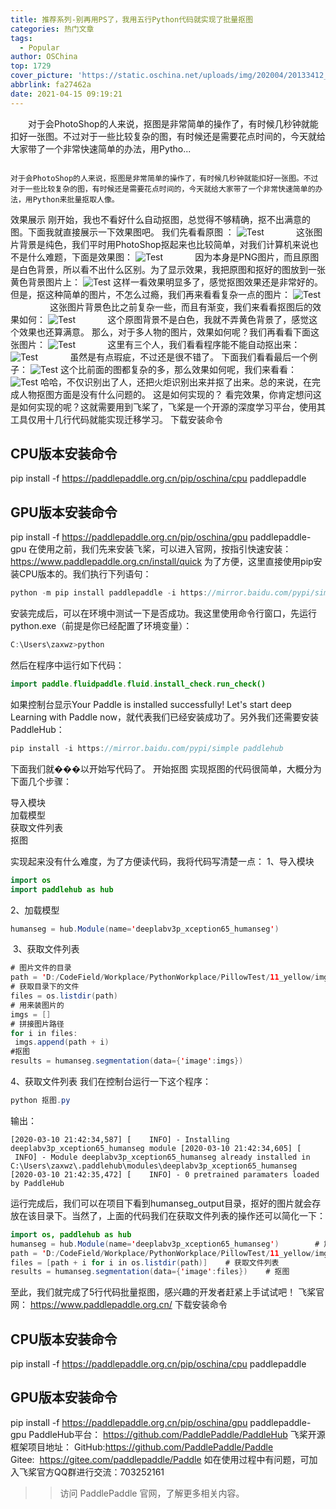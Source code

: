 ```yaml
---
title: 推荐系列-别再用PS了，我用五行Python代码就实现了批量抠图
categories: 热门文章
tags:
  - Popular
author: OSChina
top: 1729
cover_picture: 'https://static.oschina.net/uploads/img/202004/20133412_KRiv.jpg'
abbrlink: fa27462a
date: 2021-04-15 09:19:21
---
```


&emsp;&emsp;对于会PhotoShop的人来说，抠图是非常简单的操作了，有时候几秒钟就能扣好一张图。不过对于一些比较复杂的图，有时候还是需要花点时间的，今天就给大家带了一个非常快速简单的办法，用Pytho...
<!-- more -->

                                                                                                                                                                                        对于会PhotoShop的人来说，抠图是非常简单的操作了，有时候几秒钟就能扣好一张图。不过对于一些比较复杂的图，有时候还是需要花点时间的，今天就给大家带了一个非常快速简单的办法，用Python来批量抠取人像。 
效果展示 
刚开始，我也不看好什么自动抠图，总觉得不够精确，抠不出满意的图。下面我就直接展示一下效果图吧。 
我们先看看原图 ： 
![Test](https://imgconvert.csdnimg.cn/aHR0cHM6Ly9tbWJpei5xcGljLmNuL21tYml6X2pwZy91eUhWNkVWTm94bEdvQVB1Tm82NDREME5ZQ3Q1cmpPWmRnbVI2YWljZFA2MGlhOU9DYWlhaWF1eFFNODNWQkVwbjVZSVZ2QTFjTmpLaWFMVGt2SE9JZXAyaWJudy82NDA?x-oss-process=image/format,png  '别再用PS了，我用五行Python代码就实现了批量抠图')​ 
  
  
  
  
  
  
这张图片背景是纯色，我们平时用PhotoShop抠起来也比较简单，对我们计算机来说也不是什么难题，下面是效果图： 
![Test](https://imgconvert.csdnimg.cn/aHR0cHM6Ly9tbWJpei5xcGljLmNuL21tYml6X2pwZy91eUhWNkVWTm94bEdvQVB1Tm82NDREME5ZQ3Q1cmpPWmRnbVI2YWljZFA2MGlhOU9DYWlhaWF1eFFNODNWQkVwbjVZSVZ2QTFjTmpLaWFMVGt2SE9JZXAyaWJudy82NDA?x-oss-process=image/format,png  '别再用PS了，我用五行Python代码就实现了批量抠图')​ 
  
  
  
  
  
  
因为本身是PNG图片，而且原图是白色背景，所以看不出什么区别。为了显示效果，我把原图和抠好的图放到一张黄色背景图片上： 
![Test](https://imgconvert.csdnimg.cn/aHR0cHM6Ly9tbWJpei5xcGljLmNuL21tYml6X2pwZy91eUhWNkVWTm94bEdvQVB1Tm82NDREME5ZQ3Q1cmpPWmRnbVI2YWljZFA2MGlhOU9DYWlhaWF1eFFNODNWQkVwbjVZSVZ2QTFjTmpLaWFMVGt2SE9JZXAyaWJudy82NDA?x-oss-process=image/format,png  '别再用PS了，我用五行Python代码就实现了批量抠图') 
这样一看效果明显多了，感觉抠图效果还是非常好的。但是，抠这种简单的图片，不怎么过瘾，我们再来看看复杂一点的图片： 
![Test](https://imgconvert.csdnimg.cn/aHR0cHM6Ly9tbWJpei5xcGljLmNuL21tYml6X2pwZy91eUhWNkVWTm94bEdvQVB1Tm82NDREME5ZQ3Q1cmpPWmRnbVI2YWljZFA2MGlhOU9DYWlhaWF1eFFNODNWQkVwbjVZSVZ2QTFjTmpLaWFMVGt2SE9JZXAyaWJudy82NDA?x-oss-process=image/format,png  '别再用PS了，我用五行Python代码就实现了批量抠图')​ 
  
  
  
  
  
  
  
  
  
这张图片背景色比之前复杂一些，而且有渐变，我们来看看抠图后的效果如何： 
![Test](https://imgconvert.csdnimg.cn/aHR0cHM6Ly9tbWJpei5xcGljLmNuL21tYml6X2pwZy91eUhWNkVWTm94bEdvQVB1Tm82NDREME5ZQ3Q1cmpPWmRnbVI2YWljZFA2MGlhOU9DYWlhaWF1eFFNODNWQkVwbjVZSVZ2QTFjTmpLaWFMVGt2SE9JZXAyaWJudy82NDA?x-oss-process=image/format,png  '别再用PS了，我用五行Python代码就实现了批量抠图')​ 
  
  
  
  
  
  
这个原图背景不是白色，我就不弄黄色背景了，感觉这个效果也还算满意。 
那么，对于多人物的图片，效果如何呢？我们再看看下面这张图片： 
![Test](https://imgconvert.csdnimg.cn/aHR0cHM6Ly9tbWJpei5xcGljLmNuL21tYml6X2pwZy91eUhWNkVWTm94bEdvQVB1Tm82NDREME5ZQ3Q1cmpPWmRnbVI2YWljZFA2MGlhOU9DYWlhaWF1eFFNODNWQkVwbjVZSVZ2QTFjTmpLaWFMVGt2SE9JZXAyaWJudy82NDA?x-oss-process=image/format,png  '别再用PS了，我用五行Python代码就实现了批量抠图')​ 
  
  
  
  
  
  
这里有三个人，我们看看程序能不能自动抠出来： 
![Test](https://imgconvert.csdnimg.cn/aHR0cHM6Ly9tbWJpei5xcGljLmNuL21tYml6X2pwZy91eUhWNkVWTm94bEdvQVB1Tm82NDREME5ZQ3Q1cmpPWmRnbVI2YWljZFA2MGlhOU9DYWlhaWF1eFFNODNWQkVwbjVZSVZ2QTFjTmpLaWFMVGt2SE9JZXAyaWJudy82NDA?x-oss-process=image/format,png  '别再用PS了，我用五行Python代码就实现了批量抠图')​ 
  
  
  
  
  
  
虽然是有点瑕疵，不过还是很不错了。 
下面我们看看最后一个例子： 
![Test](https://imgconvert.csdnimg.cn/aHR0cHM6Ly9tbWJpei5xcGljLmNuL21tYml6X2pwZy91eUhWNkVWTm94bEdvQVB1Tm82NDREME5ZQ3Q1cmpPWmRnbVI2YWljZFA2MGlhOU9DYWlhaWF1eFFNODNWQkVwbjVZSVZ2QTFjTmpLaWFMVGt2SE9JZXAyaWJudy82NDA?x-oss-process=image/format,png  '别再用PS了，我用五行Python代码就实现了批量抠图') 
这个比前面的图都复杂的多，那么效果如何呢，我们来看看： 
![Test](https://imgconvert.csdnimg.cn/aHR0cHM6Ly9tbWJpei5xcGljLmNuL21tYml6X2pwZy91eUhWNkVWTm94bEdvQVB1Tm82NDREME5ZQ3Q1cmpPWmRnbVI2YWljZFA2MGlhOU9DYWlhaWF1eFFNODNWQkVwbjVZSVZ2QTFjTmpLaWFMVGt2SE9JZXAyaWJudy82NDA?x-oss-process=image/format,png  '别再用PS了，我用五行Python代码就实现了批量抠图') 
哈哈，不仅识别出了人，还把火炬识别出来并抠了出来。总的来说，在完成人物抠图方面是没有什么问题的。 
这是如何实现的？ 
看完效果，你肯定想问这是如何实现的呢？这就需要用到飞桨了，飞桨是一个开源的深度学习平台，使用其工具仅用十几行代码就能实现迁移学习。 
下载安装命令

## CPU版本安装命令
pip install -f https://paddlepaddle.org.cn/pip/oschina/cpu paddlepaddle

## GPU版本安装命令
pip install -f https://paddlepaddle.org.cn/pip/oschina/gpu paddlepaddle-gpu 
在使用之前，我们先来安装飞桨，可以进入官网，按指引快速安装： 
https://www.paddlepaddle.org.cn/install/quick 
为了方便，这里直接使用pip安装CPU版本的。我们执行下列语句： 
 
  ```java 
  python -m pip install paddlepaddle -i https://mirror.baidu.com/pypi/simple

  ```  
 
安装完成后，可以在环境中测试一下是否成功。我这里使用命令行窗口，先运行python.exe（前提是你已经配置了环境变量）： 
 
  ```java 
  C:\Users\zaxwz>python

  ```  
 
然后在程序中运行如下代码： 
 
  ```java 
  import paddle.fluidpaddle.fluid.install_check.run_check()

  ```  
 
如果控制台显示Your Paddle is installed successfully! Let's start deep Learning with Paddle now，就代表我们已经安装成功了。另外我们还需要安装PaddleHub： 
 
  ```java 
  pip install -i https://mirror.baidu.com/pypi/simple paddlehub

  ```  
 
下面我们就���以开始写代码了。 
开始抠图 
实现抠图的代码很简单，大概分为下面几个步骤： 
 
  导入模块  
  加载模型  
  获取文件列表  
  抠图  
 
实现起来没有什么难度，为了方便读代码，我将代码写清楚一点： 
1、导入模块 
 
  ```java 
  import os
import paddlehub as hub

  ```  
 
2、加载模型 
 
  ```java 
  humanseg = hub.Module(name='deeplabv3p_xception65_humanseg')

  ```  
 
 3、获取文件列表 
 
  ```java 
  # 图片文件的目录
path = 'D:/CodeField/Workplace/PythonWorkplace/PillowTest/11_yellow/img/'
# 获取目录下的文件
files = os.listdir(path)
# 用来装图片的
imgs = []
# 拼接图片路径
for i in files:
   imgs.append(path + i)
#抠图
results = humanseg.segmentation(data={'image':imgs})

  ```  
 
4、获取文件列表 
我们在控制台运行一下这个程序： 
 
  ```java 
  python 抠图.py

  ```  
 
输出： 
 
  
   
    [2020-03-10 21:42:34,587] [    INFO] - Installing deeplabv3p_xception65_humanseg module [2020-03-10 21:42:34,605] [    INFO] - Module deeplabv3p_xception65_humanseg already installed in C:\Users\zaxwz\.paddlehub\modules\deeplabv3p_xception65_humanseg [2020-03-10 21:42:35,472] [    INFO] - 0 pretrained paramaters loaded by PaddleHub  
   
  
 
运行完成后，我们可以在项目下看到humanseg_output目录，抠好的图片就会存放在该目录下。当然了，上面的代码我们在获取文件列表的操作还可以简化一下： 
 
  ```java 
  import os, paddlehub as hub
humanseg = hub.Module(name='deeplabv3p_xception65_humanseg')        # 加载模型
path = 'D:/CodeField/Workplace/PythonWorkplace/PillowTest/11_yellow/img/'    # 文件目录
files = [path + i for i in os.listdir(path)]    # 获取文件列表
results = humanseg.segmentation(data={'image':files})    # 抠图

  ```  
 
至此，我们就完成了5行代码批量抠图，感兴趣的开发者赶紧上手试试吧！ 
飞桨官网： 
https://www.paddlepaddle.org.cn/ 
下载安装命令

## CPU版本安装命令
pip install -f https://paddlepaddle.org.cn/pip/oschina/cpu paddlepaddle

## GPU版本安装命令
pip install -f https://paddlepaddle.org.cn/pip/oschina/gpu paddlepaddle-gpu 
PaddleHub平台： 
https://github.com/PaddlePaddle/PaddleHub 
飞桨开源框架项目地址： 
GitHub:https://github.com/PaddlePaddle/Paddle 
Gitee:  https://gitee.com/paddlepaddle/Paddle 
如在使用过程中有问题，可加入飞桨官方QQ群进行交流：703252161 
>> 访问 PaddlePaddle 官网，了解更多相关内容。 
                                        